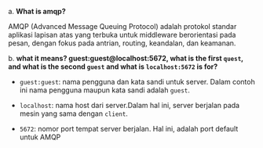 a. **What is amqp?**

AMQP (Advanced Message Queuing Protocol) adalah protokol standar aplikasi lapisan atas yang terbuka untuk middleware berorientasi pada pesan, dengan fokus pada antrian, routing, keandalan, dan keamanan.

b. **what it means? guest:guest@localhost:5672, what is the first `quest`, and what is the second `guest` and what is `localhost:5672` is for?**

- `guest:guest`: nama pengguna dan kata sandi untuk server. Dalam contoh ini nama pengguna maupun kata sandi adalah `guest`.
  
- `localhost`: nama host dari server.Dalam hal ini, server berjalan pada mesin yang sama dengan `client`.

- `5672`: nomor port tempat server berjalan. Hal ini, adalah port default untuk AMQP